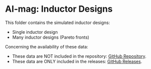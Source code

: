 # AI-mag: Inductor Designs

This folder contains the simulated inductor designs:
* Single inductor design
* Many inductor designs (Pareto fronts)

Concerning the availability of these data:
* These data are NOT included in the repository: [GitHub Repository](https://github.com/ethz-pes/AI-mag).
* These data are ONLY included in the releases: [GitHub Releases](https://github.com/ethz-pes/AI-mag/releases).
